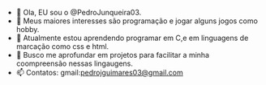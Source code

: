 - 👋 Ola, EU sou o @PedroJunqueira03.
- 👀 Meus maiores interesses são programação e jogar alguns jogos como hobby.
- 🌱 Atualmente estou aprendendo programar em C,e em linguagens de marcação como css e html.
- 💞️ Busco me aprofundar em projetos para facilitar a minha coompreensão nessas lingaugens.
- 📫 Contatos: gmail:pedrojguimares03@gmail.com

<!---
PedroJunqueira03/PedroJunqueira03 is a ✨ special ✨ repository because its `README.md` (this file) appears on your GitHub profile.
You can click the Preview link to take a look at your changes.
--->
